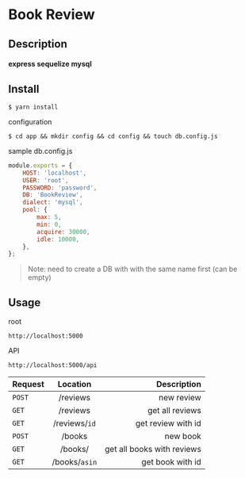 # Book Review 

## Description
#### express sequelize mysql

## Install
```shell
$ yarn install
```
configuration
```shell
$ cd app && mkdir config && cd config && touch db.config.js
```
sample db.config.js
```javascript
module.exports = {
    HOST: 'localhost',
    USER: 'root',
    PASSWORD: 'password',
    DB: 'BookReview',
    dialect: 'mysql',
    pool: {
        max: 5,
        min: 0,
        acquire: 30000,
        idle: 10000,
    },
};
```
>Note: need to create a DB with with the same name first (can be empty)

## Usage
root
```
http://localhost:5000
```
API
```
http://localhost:5000/api
```

| Request   | Location       | Description                |
| --------- |:--------------:| --------------------------:|
| `POST`    | /reviews       | new review                 |
| `GET`     | /reviews       | get all reviews            |
| `GET`     | /reviews/`id`  | get review with id         |
| `POST`    | /books         | new book                   |
| `GET`     | /books/        | get all books with reviews |
| `GET`     | /books/`asin`  | get book with id           |

